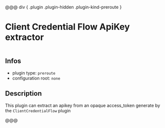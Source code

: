 
@@@ div { .plugin .plugin-hidden .plugin-kind-preroute }

# Client Credential Flow ApiKey extractor

<img class="plugin-logo plugin-hidden" src=""></img>

## Infos

* plugin type: `preroute`
* configuration root: ``none``

## Description

This plugin can extract an apikey from an opaque access_token generate by the `ClientCredentialFlow` plugin







@@@

